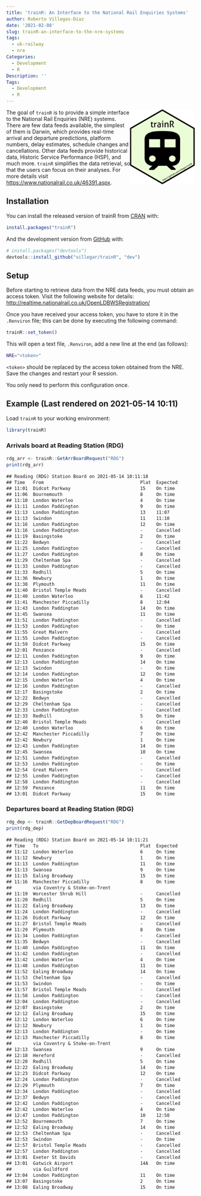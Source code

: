 ```yaml
---
title: 'trainR: An Interface to the National Rail Enquiries Systems'
author: Roberto Villegas-Diaz
date: '2021-02-08'
slug: trainR-an-interface-to-the-nre-systems
tags:
  - uk-railway
  - nre
Categories:
  - Development
  - R
Description: ''
Tags:
  - Development
  - R
---
```


<img src="https://raw.githubusercontent.com/villegar/trainR/main/inst/images/logo.png" alt="logo" align="right" height=200px/>

The goal of `trainR` is to provide a simple interface to the 
National Rail Enquiries (NRE) systems. There are few data feeds 
available, the simplest of them is Darwin, which provides real-time 
arrival and departure predictions, platform numbers, delay estimates, 
schedule changes and cancellations. Other data feeds provide historical 
data, Historic Service Performance (HSP), and much more. `trainR` 
simplifies the data retrieval, so that the users can focus on their 
analyses. For more details visit 
https://www.nationalrail.co.uk/46391.aspx.

## Installation

You can install the released version of trainR from [CRAN](https://CRAN.R-project.org) with:

``` r
install.packages("trainR")
```

And the development version from [GitHub](https://github.com/) with:

``` r
# install.packages("devtools")
devtools::install_github("villegar/trainR", "dev")
```

## Setup
Before starting to retrieve data from the NRE data feeds, you must obtain an access token. 
Visit the following website for details: http://realtime.nationalrail.co.uk/OpenLDBWSRegistration/

Once you have received your access token, you have to store it in the `.Renviron` file; this can be 
done by executing the following command:


```r
trainR::set_token()
```

This will open a text file, `.Renviron`, add a new line at the end (as follows):

```bash
NRE="<token>"
```

`<token>` should be replaced by the access token obtained from the NRE. Save the changes and restart 
your R session.

You only need to perform this configuration once.

## Example (Last rendered on 2021-05-14 10:11)

Load `trainR` to your working environment:

```r
library(trainR)
```

### Arrivals board at Reading Station (RDG)


```r
rdg_arr <- trainR::GetArrBoardRequest("RDG")
print(rdg_arr)
```

```
## Reading (RDG) Station Board on 2021-05-14 10:11:18
## Time   From                                    Plat  Expected
## 11:01  Didcot Parkway                          15    On time
## 11:06  Bournemouth                             8     On time
## 11:10  London Waterloo                         4     On time
## 11:11  London Paddington                       9     On time
## 11:13  London Paddington                       13    11:07
## 11:13  Swindon                                 11    11:10
## 11:16  London Paddington                       12    On time
## 11:16  London Paddington                       -     Cancelled
## 11:19  Basingstoke                             2     On time
## 11:22  Bedwyn                                  -     Cancelled
## 11:25  London Paddington                       -     Cancelled
## 11:27  London Paddington                       8     On time
## 11:29  Cheltenham Spa                          -     Cancelled
## 11:33  London Paddington                       -     Cancelled
## 11:33  Redhill                                 5     On time
## 11:36  Newbury                                 1     On time
## 11:38  Plymouth                                11    On time
## 11:40  Bristol Temple Meads                    -     Cancelled
## 11:40  London Waterloo                         6     11:42
## 11:41  Manchester Piccadilly                   8     12:04
## 11:43  London Paddington                       14    On time
## 11:45  Swansea                                 11    On time
## 11:51  London Paddington                       -     Cancelled
## 11:53  London Paddington                       -     On time
## 11:55  Great Malvern                           -     Cancelled
## 11:55  London Paddington                       -     Cancelled
## 11:59  Didcot Parkway                          15    On time
## 12:01  Penzance                                -     Cancelled
## 12:11  London Paddington                       9     On time
## 12:13  London Paddington                       14    On time
## 12:13  Swindon                                 -     On time
## 12:14  London Paddington                       12    On time
## 12:15  London Waterloo                         4     On time
## 12:16  London Paddington                       -     Cancelled
## 12:17  Basingstoke                             2     On time
## 12:22  Bedwyn                                  -     Cancelled
## 12:29  Cheltenham Spa                          -     Cancelled
## 12:33  London Paddington                       -     Cancelled
## 12:33  Redhill                                 5     On time
## 12:40  Bristol Temple Meads                    -     Cancelled
## 12:40  London Waterloo                         6     On time
## 12:42  Manchester Piccadilly                   7     On time
## 12:42  Newbury                                 1     On time
## 12:43  London Paddington                       14    On time
## 12:45  Swansea                                 10    On time
## 12:51  London Paddington                       -     Cancelled
## 12:53  London Paddington                       -     On time
## 12:54  Great Malvern                           -     Cancelled
## 12:55  London Paddington                       -     Cancelled
## 12:58  London Paddington                       -     Cancelled
## 12:59  Penzance                                11    On time
## 13:01  Didcot Parkway                          15    On time
```

### Departures board at Reading Station (RDG)


```r
rdg_dep <- trainR::GetDepBoardRequest("RDG")
print(rdg_dep)
```

```
## Reading (RDG) Station Board on 2021-05-14 10:11:21
## Time   To                                      Plat  Expected
## 11:12  London Waterloo                         6     On time
## 11:12  Newbury                                 1     On time
## 11:13  London Paddington                       11    On time
## 11:13  Swansea                                 9     On time
## 11:15  Ealing Broadway                         15    On time
## 11:16  Manchester Piccadilly                   8     On time
##        via Coventry & Stoke-on-Trent           
## 11:19  Worcester Shrub Hill                    -     Cancelled
## 11:20  Redhill                                 5     On time
## 11:22  Ealing Broadway                         13    On time
## 11:24  London Paddington                       -     Cancelled
## 11:26  Didcot Parkway                          12    On time
## 11:27  Bristol Temple Meads                    -     Cancelled
## 11:29  Plymouth                                8     On time
## 11:34  London Paddington                       -     Cancelled
## 11:35  Bedwyn                                  -     Cancelled
## 11:40  London Paddington                       11    On time
## 11:42  London Paddington                       -     Cancelled
## 11:42  London Waterloo                         4     On time
## 11:48  London Paddington                       11    On time
## 11:52  Ealing Broadway                         14    On time
## 11:53  Cheltenham Spa                          -     Cancelled
## 11:53  Swindon                                 -     On time
## 11:57  Bristol Temple Meads                    -     Cancelled
## 11:58  London Paddington                       -     Cancelled
## 12:04  London Paddington                       -     Cancelled
## 12:07  Basingstoke                             2     On time
## 12:12  Ealing Broadway                         15    On time
## 12:12  London Waterloo                         6     On time
## 12:12  Newbury                                 1     On time
## 12:13  London Paddington                       -     On time
## 12:13  Manchester Piccadilly                   8     On time
##        via Coventry & Stoke-on-Trent           
## 12:13  Swansea                                 9     On time
## 12:18  Hereford                                -     Cancelled
## 12:20  Redhill                                 5     On time
## 12:22  Ealing Broadway                         14    On time
## 12:23  Didcot Parkway                          12    On time
## 12:24  London Paddington                       -     Cancelled
## 12:29  Plymouth                                7     On time
## 12:34  London Paddington                       -     Cancelled
## 12:37  Bedwyn                                  -     Cancelled
## 12:42  London Paddington                       -     Cancelled
## 12:42  London Waterloo                         4     On time
## 12:47  London Paddington                       10    12:50
## 12:52  Bournemouth                             7     On time
## 12:52  Ealing Broadway                         14    On time
## 12:53  Cheltenham Spa                          -     Cancelled
## 12:53  Swindon                                 -     On time
## 12:57  Bristol Temple Meads                    -     Cancelled
## 12:57  London Paddington                       -     Cancelled
## 13:01  Exeter St Davids                        -     Cancelled
## 13:01  Gatwick Airport                         14A   On time
##        via Guildford                           
## 13:04  London Paddington                       11    On time
## 13:07  Basingstoke                             2     On time
## 13:08  Ealing Broadway                         15    On time
```
